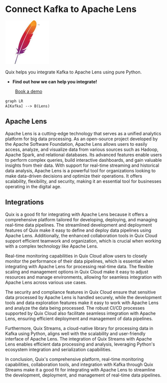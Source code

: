 # Connect Kafka to Apache Lens

![](./images/logo_1.jpg)

Quix helps you integrate Kafka to Apache Lens using pure Python.

<div class="grid cards blog-grid-card" markdown>

- __Find out how we can help you integrate!__

    <a class="md-button md-button--primary" href="https://share.hsforms.com/1iW0TmZzKQMChk0lxd_tGiw4yjw2?__hstc=175542013.2303933fbd746c0ac86d9ccbe9bc9100.1728383268831.1729603416735.1729620918855.31&__hssc=175542013.1.1729620918855&__hsfp=2132701734" target="_blank" style="margin:.5rem;">Book a demo</a>

</div>

```mermaid
graph LR
A[Kafka] --> B(Lens)
```

## Apache Lens

Apache Lens is a cutting-edge technology that serves as a unified analytics platform for big data processing. As an open-source project developed by the Apache Software Foundation, Apache Lens allows users to easily access, analyze, and visualize data from various sources such as Hadoop, Apache Spark, and relational databases. Its advanced features enable users to perform complex queries, build interactive dashboards, and gain valuable insights from their data. With support for real-time streaming and historical data analysis, Apache Lens is a powerful tool for organizations looking to make data-driven decisions and optimize their operations. It offers scalability, flexibility, and security, making it an essential tool for businesses operating in the digital age.

## Integrations

Quix is a good fit for integrating with Apache Lens because it offers a comprehensive platform tailored for developing, deploying, and managing real-time data pipelines. The streamlined development and deployment features of Quix make it easy to define and deploy data pipelines using Apache Lens. Additionally, the enhanced collaboration tools in Quix Cloud support efficient teamwork and organization, which is crucial when working with a complex technology like Apache Lens.

Real-time monitoring capabilities in Quix Cloud allow users to closely monitor the performance of their data pipelines, which is essential when integrating with Apache Lens for processing real-time data. The flexible scaling and management options in Quix Cloud make it easy to adjust resources and manage environments, allowing for seamless integration with Apache Lens across various use cases.

The security and compliance features in Quix Cloud ensure that sensitive data processed by Apache Lens is handled securely, while the development tools and data exploration features make it easy to work with Apache Lens and analyze the data being processed. The robust CI/CD processes supported by Quix Cloud also facilitate seamless integration with Apache Lens, ensuring efficient deployment and management of data pipelines.

Furthermore, Quix Streams, a cloud-native library for processing data in Kafka using Python, aligns well with the scalability and user-friendly interface of Apache Lens. The integration of Quix Streams with Apache Lens enables efficient data processing and analysis, leveraging Python's ecosystem integration and serialization capabilities.

In conclusion, Quix's comprehensive platform, real-time monitoring capabilities, collaboration tools, and integration with Kafka through Quix Streams make it a good fit for integrating with Apache Lens to streamline the development, deployment, and management of real-time data pipelines.

